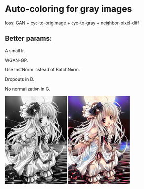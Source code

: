 # Auto-coloring for gray images

loss: GAN + cyc-to-origimage + cyc-to-gray + neighbor-pixel-diff

## Better params:

A small lr.

WGAN-GP.

Use InstNorm instead of BatchNorm.

Dropouts in D.

No normalization in G.


<img src="https://raw.githubusercontent.com/Lsdefine/coloring/master/example/gray_03442.png" alt="Gray" width=200/>
<img src="https://raw.githubusercontent.com/Lsdefine/coloring/master/example/pre_03442.png" alt="Color" width=200/>
